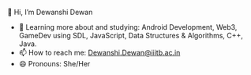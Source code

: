 👋 Hi, I’m Dewanshi Dewan
- 🌱 Learning more about and studying: Android Development, Web3, GameDev using SDL, JavaScript, Data Structures & Algorithms, C++, Java. 
- 📫 How to reach me: Dewanshi.Dewan@iiitb.ac.in
- 😄 Pronouns: She/Her

<!---
DewanshiDewan/DewanshiDewan is a ✨ special ✨ repository because its `README.md` (this file) appears on your GitHub profile.
You can click the Preview link to take a look at your changes.
--->
